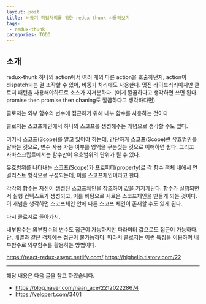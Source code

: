 ```yaml
---
layout: post
title: 비동기 작업처리를 위한 redux-thunk 사용해보기
tags:
 - redux-thunk
categories: TODO
---
```


## 소개
redux-thunk
하나의 action에서 여러 개의 다른 action을 호출하던지, action이 dispatch되는 걸 조작할 수 있어, 비동기 처리에도 사용한다.
멋진 라이브러리이지만 클로저 패턴을 사용해야하므로 소스가 지저분하다.
(이게 깔끔하다고 생각하면 쓰면 된다. promise then promise then chaning도 깔끔하다고 생각하다면)


클로저는 외부 함수의 변수에 접근하기 위해 내부 함수를 사용하는 것이다.

클로저는 스코프체인에서 하나의 스코프를 생성해주는 개념으로 생각할 수도 있다.

여기서 스코프(Scope)를 알고 있어야 하는데, 간단하게 스코프(Scope)란 유효범위를 말하는 것으로, 변수 사용 가능 여부를 영역을 구분짓는 것으로 이해하면 쉽다. 그리고 자바스크립트에서는 함수만이 유효범위의 단위가 될 수 있다.





유효범위를 나타내는 스코프(Scope)가 프로퍼티(property)로 각 함수 객체 내에서 연결리스트 형식으로 구성되는데, 이를 스코프체인이라고 한다.

각각의 함수는 자신이 생성된 스코프체인을 참조하여 값을 가지게된다. 함수가 실행되면서 실행 컨텍스트가 생성되고, 이를 바탕으로 새로은 스코프체인을 만들게 되는 것이다. 이 개념을 생각하면 스코프체인 안에 다른 스코프 체인이 존재할 수도 있게 된다.



다시 클로저로 돌아가서.

내부함수는 외부함수의 변수도 접근이 가능하지만 파라미터 값으로도 접근이 가능하다. 단, 배열과 같은 객체에는 접근이 불가능하다. 따라서 클로저는 이런 특징을 이용하여 내부함수로 외부함수를 활용하는 방법이다.




https://react-redux-async.netlify.com/
https://highello.tistory.com/22


----
해당 내용은 다음 글을 참고 하였습니다.
- https://blog.naver.com/naan_ace/221202228674
- https://velopert.com/3401